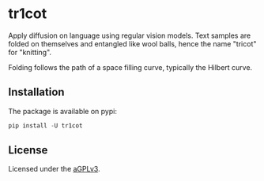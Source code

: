# tr1cot

Apply diffusion on language using regular vision models.
Text samples are folded on themselves and entangled like wool balls, hence the name "tricot" for "knitting".

Folding follows the path of a space filling curve, typically the Hilbert curve.

## Installation

The package is available on pypi:

```python
pip install -U tr1cot
```

## License

Licensed under the [aGPLv3](LICENSE.md).
